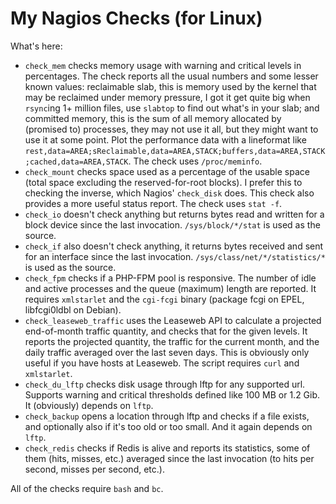 # My Nagios Checks (for Linux)

What's here:

- `check_mem` checks memory usage with warning and critical levels in percentages. The check reports all the usual numbers and some lesser known values: reclaimable slab, this is memory used by the kernel that may be reclaimed under memory pressure, I got it get quite big when `rsync`ing 1+ million files, use `slabtop` to find out what's in your slab; and committed memory, this is the sum of all memory allocated by (promised to) processes, they may not use it all, but they might want to use it at some point. Plot the performance data with a lineformat like `rest,data=AREA;sReclaimable,data=AREA,STACK;buffers,data=AREA,STACK;cached,data=AREA,STACK`. The check uses `/proc/meminfo`.
- `check_mount` checks space used as a percentage of the usable space (total space excluding the reserved-for-root blocks). I prefer this to checking the inverse, which Nagios' `check_disk` does. This check also provides a more useful status report. The check uses `stat -f`.
- `check_io` doesn't check anything but returns bytes read and written for a block device since the last invocation. `/sys/block/*/stat` is used as the source.
- `check_if` also doesn't check anything, it returns bytes received and sent for an interface since the last invocation. `/sys/class/net/*/statistics/*` is used as the source.
- `check_fpm` checks if a PHP-FPM pool is responsive. The number of idle and active processes and the queue (maximum) length are reported. It requires `xmlstarlet` and the `cgi-fcgi` binary (package fcgi on EPEL, libfcgi0ldbl on Debian).
- `check_leaseweb_traffic` uses the Leaseweb API to calculate a projected end-of-month traffic quantity, and checks that for the given levels. It reports the projected quantity, the traffic for the current month, and the daily traffic averaged over the last seven days. This is obviously only useful if you have hosts at Leaseweb. The script requires `curl` and `xmlstarlet`.
- `check_du_lftp` checks disk usage through lftp for any supported url. Supports warning and critical thresholds defined like 100 MB or 1.2 Gib. It (obviously) depends on `lftp`.
- `check_backup` opens a location through lftp and checks if a file exists, and optionally also if it's too old or too small. And it again depends on `lftp`.
- `check_redis` checks if Redis is alive and reports its statistics, some of them (hits, misses, etc.) averaged since the last invocation (to hits per second, misses per second, etc.).

All of the checks require `bash` and `bc`.

